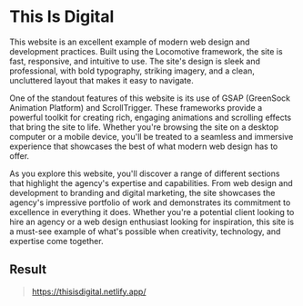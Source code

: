 ﻿# This Is Digital

This website is an excellent example of modern web design and development practices. Built using the Locomotive framework, the site is fast, responsive, and intuitive to use. The site's design is sleek and professional, with bold typography, striking imagery, and a clean, uncluttered layout that makes it easy to navigate.

One of the standout features of this website is its use of GSAP (GreenSock Animation Platform) and ScrollTrigger. These frameworks provide a powerful toolkit for creating rich, engaging animations and scrolling effects that bring the site to life. Whether you're browsing the site on a desktop computer or a mobile device, you'll be treated to a seamless and immersive experience that showcases the best of what modern web design has to offer.

As you explore this website, you'll discover a range of different sections that highlight the agency's expertise and capabilities. From web design and development to branding and digital marketing, the site showcases the agency's impressive portfolio of work and demonstrates its commitment to excellence in everything it does. Whether you're a potential client looking to hire an agency or a web design enthusiast looking for inspiration, this site is a must-see example of what's possible when creativity, technology, and expertise come together.

## Result
> https://thisisdigital.netlify.app/
